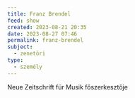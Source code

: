 ```yaml
---
title: Franz Brendel
feed: show
created: 2023-08-21 20:35
date: 2023-08-27 07:46
permalink: franz-brendel
subject:
  - zenetöri
type:
  - személy
---
```


Neue Zeitschrift für Musik főszerkesztője